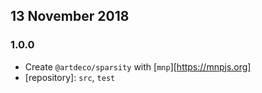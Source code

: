 ## 13 November 2018

### 1.0.0

- Create `@artdeco/sparsity` with [`mnp`][https://mnpjs.org]
- [repository]: `src`, `test`

